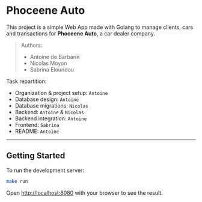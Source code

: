 # Phoceene Auto

This project is a simple Web App made with Golang to manage clients, cars and transactions for **Phoceene Auto**, a car dealer company.

> Authors:
> 
> - Antoine de Barbarin
> - Nicolas Moyon
> - Sabrina Eloundou

Task repartition:
- Organization & project setup: `Antoine`
- Database design: `Antoine`
- Database migrations: `Nicolas`
- Backend: `Antoine` & `Nicolas`
- Backend integration: `Antoine`
- Frontend: `Sabrina`
- README: `Antoine`

---

## Getting Started

To run the development server:

```bash
make run
```

Open [http://localhost:8080](http://localhost:8080) with your browser to see the result.
